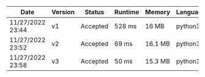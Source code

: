 |Date|Version|Status|Runtime|Memory|Language|
|---|---|---|---|---|---|
|11/27/2022 23:44|v1|Accepted|528 ms|16 MB|python3|
|11/27/2022 23:52|v2|Accepted|69 ms|16.1 MB|python3|
|11/27/2022 23:58|v3|Accepted|50 ms|15.3 MB|python3|

